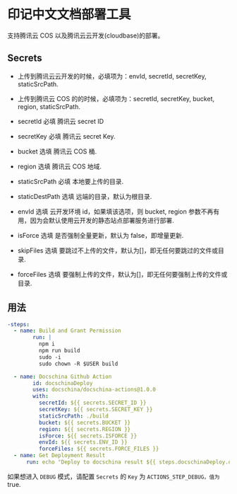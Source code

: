 # 印记中文文档部署工具

支持腾讯云 COS 以及腾讯云云开发(cloudbase)的部署。

## Secrets

- 上传到腾讯云云开发的时候，必填项为：envId, secretId, secretKey, staticSrcPath.
- 上传到腾讯云 COS 的的时候，必填项为：secretId, secretKey, bucket, region, staticSrcPath.

- secretId
  必填
  腾讯云 secret ID

- secretKey
  必填
  腾讯云 secret Key.

- bucket
  选填
  腾讯云 COS 桶.

- region
  选填
  腾讯云 COS 地域.

- staticSrcPath
  必填
  本地要上传的目录.

- staticDestPath
  选填
  远端的目录，默认为根目录.

- envId
  选填
  云开发环境 id，如果填该选项，则 bucket, region 参数不再有用，因为会默认使用云开发的静态站点部署服务进行部署.

- isForce
  选填
  是否强制全量更新，默认为 false，即增量更新.

- skipFiles
  选填
  要跳过不上传的文件，默认为[]，即无任何要跳过的文件或目录.

- forceFiles
  选填
  要强制上传的文件，默认为[]，即无任何要强制上传的文件或目录.

## 用法

```yaml
-steps:
  - name: Build and Grant Permission
        run: |
          npm i
          npm run build
          sudo -i
          sudo chown -R $USER build

  - name: Docschina Github Action
        id: docschinaDeploy
        uses: docschina/docschina-actions@1.0.0
        with:
          secretId: ${{ secrets.SECRET_ID }}
          secretKey: ${{ secrets.SECRET_KEY }}
          staticSrcPath: ./build
          bucket: ${{ secrets.BUCKET }}
          region: ${{ secrets.REGION }}
          isForce: ${{ secrets.ISFORCE }}
          envId: ${{ secrets.ENV_ID }}
          forceFiles: ${{ secrets.FORCE_FILES }}
  - name: Get Deployment Result
      run: echo "Deploy to docschina result ${{ steps.docschinaDeploy.outputs.deployResult }}"
```

如果想进入 `DEBUG` 模式，请配置 `Secrets` 的 `Key` 为 `ACTIONS_STEP_DEBUG，值为` true.

